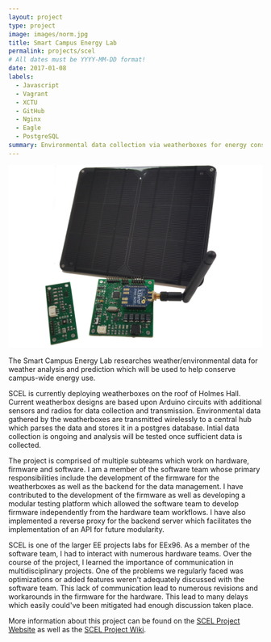 ```yaml
---
layout: project
type: project
image: images/norm.jpg
title: Smart Campus Energy Lab
permalink: projects/scel
# All dates must be YYYY-MM-DD format!
date: 2017-01-08
labels:
  - Javascript
  - Vagrant
  - XCTU
  - GitHub
  - Nginx
  - Eagle
  - PostgreSQL
summary: Environmental data collection via weatherboxes for energy conservation.
---
```


<img src="../images/weatherbox.png" width="600">

The Smart Campus Energy Lab researches weather/environmental data for weather analysis and prediction which will be used to help conserve campus-wide energy use.

SCEL is currently deploying weatherboxes on the roof of Holmes Hall. Current weatherbox designs are based upon Arduino circuits with additional sensors and radios for data collection and transmission. Environmental data gathered by the weatherboxes are transmitted wirelessly to a central hub which parses the data and stores it in a postgres database. Intial data collection is ongoing and analysis will be tested once sufficient data is collected.

The project is comprised of multiple subteams which work on hardware, firmware and software. I am a member of the software team whose primary responsibilities include the development of the firmware for the weatherboxes as well as the backend for the data management. I have contributed to the development of the firmware as well as developing a modular testing platform which allowed the software team to develop firmware independently from the hardware team workflows. I have also implemented a reverse proxy for the backend server which facilitates the implementation of an API for future modularity.

SCEL is one of the larger EE projects labs for EEx96. As a member of the software team, I had to interact with numerous hardware teams. Over the course of the project, I learned the importance of communication in multidisciplinary projects. One of the problems we regularly faced was optimizations or added features weren't adequately discussed with the software team. This lack of communication lead to numerous revisions and workarounds in the firmware for the hardware. This lead to many delays which easily could've been mitigated had enough discussion taken place.

More information about this project can be found on the [SCEL Project Website](http://scel-hawaii.org/) as well as the [SCEL Project Wiki](https://wiki.scel-hawaii.org/doku.php).
